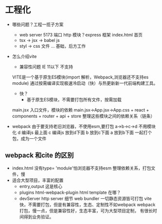 # 工程化

- 哪些问题？工程一揽子方案
    - web server 5173 端口 http 模块？express 框架
        index.html 首页
    - tsx -> jsx -> babel js
    - styl -> css 文件
     ...
    基础，后方工作

- 怎么介绍vite
    - 兼容性问题
        IE 11以下 不支持
    <script type="module" src="/src/main.jsx"></script>
    VITE是一个基于原生ES模块(import 解析，Webpack,浏览器还不支持es module)
    通过按需编译实现极速冷启动（快）与热更新新一代前端构建工具。

    - 快？
        - 基于原生ES模块，不需要打包所有文件，按需加载

    main.jsx 入口文件，模块的依赖
    main.jsx->App.jsx->App.css + react + components + router + api + store
    整理这些模块之间的依赖关系（链条）

- webpack 
    由于要支持老旧浏览器，不使用esm,要打包
    a->b->c->d
    不用模块化
    d 编译js 最上面
    c 编译js 放到d下面
    b 放到c下面
    a 放到b下面
    一起打个包，成为一个文件

## webpack 和cite 的区别
- index.html 没有type= 'module'怕浏览器不支持esm
    整理依赖关系，打包文件，慢
- 适合大型项目，丰富的配置
    - entry,output 这是核心
    - plugins
        html-webpack-plugin html template 在哪？
    - devServer
        http server 细节
    web bundler 一切静态资源皆可打包
    vite 快，不需要打包，但是有兼容性，生态、定制性不如webpack
    webpack 打包，慢一点，但是兼容性好，生态丰富，可为大型项目定制，
    有很长时间得到业务验证。

